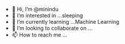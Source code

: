 - 👋 Hi, I’m @minindu
- 👀 I’m interested in ...sleeping
- 🌱 I’m currently learning ...Machine Learning
- 💞️ I’m looking to collaborate on ...
- 📫 How to reach me ...

<!---
minindumini/minindumini is a ✨ special ✨ repository because its `README.md` (this file) appears on your GitHub profile.
You can click the Preview link to take a look at your changes.
--->
